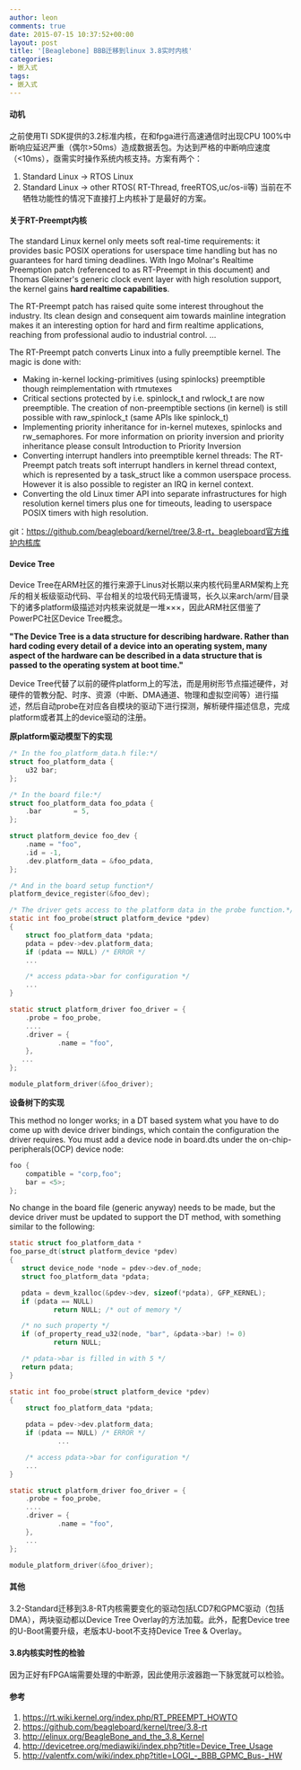 ```yaml
---
author: leon
comments: true
date: 2015-07-15 10:37:52+00:00
layout: post
title: '[Beaglebone] BBB迁移到linux 3.8实时内核'
categories:
- 嵌入式
tags:
- 嵌入式
---
```




#### 动机

之前使用TI SDK提供的3.2标准内核，在和fpga进行高速通信时出现CPU 100%中断响应延迟严重（偶尔>50ms）造成数据丢包。为达到严格的中断响应速度（<10ms），亟需实时操作系统内核支持。方案有两个：

1. Standard Linux -> RTOS Linux
2. Standard Linux -> other RTOS( RT-Thread, freeRTOS,uc/os-ii等)
当前在不牺牲功能性的情况下直接打上内核补丁是最好的方案。

#### 关于RT-Preempt内核
The standard Linux kernel only meets soft real-time requirements: it provides basic POSIX operations for userspace time handling but has no guarantees for hard timing deadlines. With Ingo Molnar's Realtime Preemption patch (referenced to as RT-Preempt in this document) and Thomas Gleixner's generic clock event layer with high resolution support, the kernel gains **hard realtime capabilities**.

The RT-Preempt patch has raised quite some interest throughout the industry. Its clean design and consequent aim towards mainline integration makes it an interesting option for hard and firm realtime applications, reaching from professional audio to industrial control.
...

The RT-Preempt patch converts Linux into a fully preemptible kernel. The magic is done with:

- Making in-kernel locking-primitives (using spinlocks) preemptible though reimplementation with rtmutexes
- Critical sections protected by i.e. spinlock_t and rwlock_t are now preemptible. The creation of non-preemptible sections (in kernel) is still possible with raw_spinlock_t (same APIs like spinlock_t)
- Implementing priority inheritance for in-kernel mutexes, spinlocks and rw_semaphores. For more information on priority inversion and priority inheritance please consult Introduction to Priority Inversion
- Converting interrupt handlers into preemptible kernel threads: The RT-Preempt patch treats soft interrupt handlers in kernel thread context, which is represented by a task_struct like a common userspace process. However it is also possible to register an IRQ in kernel context.
- Converting the old Linux timer API into separate infrastructures for high resolution kernel timers plus one for timeouts, leading to userspace POSIX timers with high resolution.

git：https://github.com/beagleboard/kernel/tree/3.8-rt，beagleboard官方维护内核库

#### Device Tree
Device Tree在ARM社区的推行来源于Linus对长期以来内核代码里ARM架构上充斥的相关板级驱动代码、平台相关的垃圾代码无情谩骂，长久以来arch/arm/目录下的诸多platform级描述对内核来说就是一堆×××，因此ARM社区借鉴了PowerPC社区Device Tree概念。

**"The Device Tree is a data structure for describing hardware. Rather than hard coding every detail of a device into an operating system, many aspect of the hardware can be described in a data structure that is passed to the operating system at boot time."**

Device Tree代替了以前的硬件platform上的写法，而是用树形节点描述硬件，对硬件的管教分配、时序、资源（中断、DMA通道、物理和虚拟空间等）进行描述，然后自动probe在对应各自模块的驱动下进行探测，解析硬件描述信息，完成platform或者其上的device驱动的注册。

**原platform驱动模型下的实现**

```c
/* In the foo_platform_data.h file:*/
struct foo_platform_data {
    u32 bar;
};

/* In the board file:*/
struct foo_platform_data foo_pdata {
    .bar        = 5,
};

struct platform_device foo_dev {
    .name = "foo",
    .id = -1,
    .dev.platform_data = &foo_pdata,
};

/* And in the board setup function*/
platform_device_register(&foo_dev);

/* The driver gets access to the platform data in the probe function.*/
static int foo_probe(struct platform_device *pdev)
{
    struct foo_platform_data *pdata;
    pdata = pdev->dev.platform_data;
    if (pdata == NULL) /* ERROR */
    ...

    /* access pdata->bar for configuration */
    ...
}

static struct platform_driver foo_driver = {
    .probe = foo_probe,
    ....
    .driver = {
            .name = "foo",
    },
   ...
};

module_platform_driver(&foo_driver);
```

**设备树下的实现**

This method no longer works; in a DT based system what you have to do come up with device driver bindings, which contain the configuration the driver requires.
You must add a device node in board.dts under the on-chip-peripherals(OCP) device node:

```c
foo {
    compatible = "corp,foo";
    bar = <5>;
};
```

No change in the board file (generic anyway) needs to be made, but the device driver must be updated to support the DT method, with something similar to the following:

```c
static struct foo_platform_data *
foo_parse_dt(struct platform_device *pdev)
{
   struct device_node *node = pdev->dev.of_node;
   struct foo_platform_data *pdata;

   pdata = devm_kzalloc(&pdev->dev, sizeof(*pdata), GFP_KERNEL);
   if (pdata == NULL)
           return NULL; /* out of memory */

   /* no such property */
   if (of_property_read_u32(node, "bar", &pdata->bar) != 0)
           return NULL;

   /* pdata->bar is filled in with 5 */
   return pdata;
}

static int foo_probe(struct platform_device *pdev)
{
    struct foo_platform_data *pdata;

    pdata = pdev->dev.platform_data;
    if (pdata == NULL) /* ERROR */
            ...

    /* access pdata->bar for configuration */
    ...
}

static struct platform_driver foo_driver = {
    .probe = foo_probe,
    ....
    .driver = {
            .name = "foo",
    },
    ...
};

module_platform_driver(&foo_driver);
```

#### 其他
3.2-Standard迁移到3.8-RT内核需要变化的驱动包括LCD7和GPMC驱动（包括DMA），两块驱动都以Device Tree Overlay的方法加载。此外，配套Device tree的U-Boot需要升级，老版本U-boot不支持Device Tree & Overlay。

#### 3.8内核实时性的检验

因为正好有FPGA端需要处理的中断源，因此使用示波器跑一下脉宽就可以检验。


#### 参考
1. https://rt.wiki.kernel.org/index.php/RT_PREEMPT_HOWTO
2. https://github.com/beagleboard/kernel/tree/3.8-rt
3. http://elinux.org/BeagleBone_and_the_3.8_Kernel
4. http://devicetree.org/mediawiki/index.php?title=Device_Tree_Usage
5. http://valentfx.com/wiki/index.php?title=LOGI_-_BBB_GPMC_Bus-_HW
